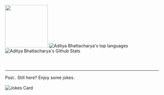 <img src="https://media.giphy.com/media/3o7bu6KDIpS4OFRP6o/giphy.gif" width="140" height="140" />

<img src="https://github-readme-stats.vercel.app/api/top-langs/?username=AdityaBhattacharya1&theme=react" alt="Aditya Bhattacharya's top languages">

<img align="center" src="https://github-readme-stats.vercel.app/api?username=AdityaBhattacharya1&show_icons=true&line_height=27&v=5&theme=react" alt="Aditya Bhattacharya's Github Stats" />


<a href="https://github.com/AdityaBhattacharya1/Codepen-Clone"><img align="center" src="https://github-readme-stats.vercel.app/api/pin/?username=AdityaBhattacharya1&repo=Codepen-Clone&theme=react" alt="" />
</a>

<a href="https://github.com/AdityaBhattacharya1/Neural-Networks-From-Scratch"><img align="center" src="https://github-readme-stats.vercel.app/api/pin/?username=AdityaBhattacharya1&repo=Neural-Networks-From-Scratch&theme=react" alt="" />
</a>

<a href="https://github.com/AdityaBhattacharya1/SugarMountain"><img align="center" src="https://github-readme-stats.vercel.app/api/pin/?username=AdityaBhattacharya1&repo=SugarMountain&theme=react" alt="" />
</a>


<hr>
  Psst.. Still here? Enjoy some jokes.
<br><br>
<img src="https://readme-jokes.vercel.app/api?theme=react&qcolor=%5FD4F4&acolor=%FFF&borderColor=%20232A&textColor=%5FD4F4&textColor=%FFF" alt="Jokes Card" />

